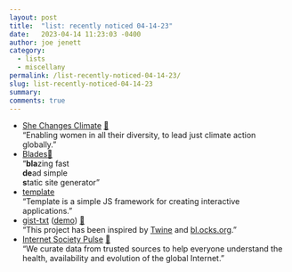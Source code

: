 ```yaml
---
layout: post
title:  "list: recently noticed 04-14-23"
date:   2023-04-14 11:23:03 -0400
author: joe jenett
category:
  - lists
  - miscellany
permalink: /list-recently-noticed-04-14-23/
slug: list-recently-noticed-04-14-23
summary: 
comments: true
---
```

<ul>
	<li><a title="She Changes Climate" href="https://www.shechangesclimate.org/">She Changes Climate</a> <a href="https://pinboard.in/u:manicoo">📌</a><br>“Enabling women in all their diversity, to lead just climate action globally.”</li>
	<li><a title="Blades" href="https://getblades.org/">Blades</a><a href="https://pinboard.in/u:messofpottage">📌</a><br>“<strong>bla</strong>zing fast<br><strong>de</strong>ad simple<br><strong>s</strong>tatic site generator”</li>
	<li><a title="GitHub - retrohacker/template: A simple framework for webapps" href="https://github.com/retrohacker/template">template</a><br>“Template is a simple JS framework for creating interactive applications.”</li>
	<li><a title="GitHub - potomak/gist-txt: A minimal text adventure engine" href="https://github.com/potomak/gist-txt">gist-txt</a> (<a href="http://potomak.github.io/gist-txt/#acebd8fe14942fab4e8e">demo</a>) <a href="https://pinboard.in/u:axodys">📌</a><br>“This project has been inspired by <a href="http://twinery.org/" rel="nofollow">Twine</a> and <a href="http://bl.ocks.org/" rel="nofollow">bl.ocks.org</a>.”</li>
<li><a title="Internet Society Pulse" href="https://pulse.internetsociety.org/">Internet Society Pulse</a> <a href="https://pinboard.in/u:garrettc">📌</a><br>“We curate data from trusted sources to help everyone understand the health, availability and evolution of the global Internet.”</li>
</ul>


<a href="https://brid.gy/publish/mastodon"></a>